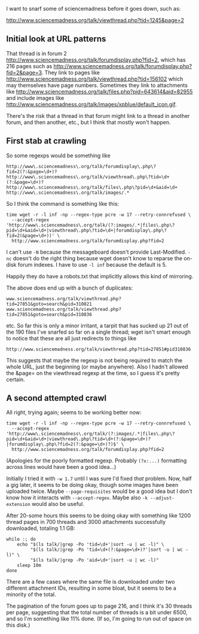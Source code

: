 I want to snarf some of sciencemadness before it goes down, such as:

<http://www.sciencemadness.org/talk/viewthread.php?tid=1245&page=2>

Initial look at URL patterns
----------------------------

That thread is in forum 2
<http://www.sciencemadness.org/talk/forumdisplay.php?fid=2>, which has
216 pages such as
<http://www.sciencemadness.org/talk/forumdisplay.php?fid=2&page=3>.
They link to pages like
<http://www.sciencemadness.org/talk/viewthread.php?tid=156102> which
may themselves have page numbers.  Sometimes they link to attachments
like
<http://www.sciencemadness.org/talk/files.php?pid=643614&aid=82955>
and include images like
<http://www.sciencemadness.org/talk/images/xpblue/default_icon.gif>.

There's the risk that a thread in that forum might link to a thread in
another forum, and then another, etc., but I think that mostly won't
happen.

First stab at crawling
----------------------

So some regexps would be something like

    http://www\.sciencemadness\.org/talk/forumdisplay\.php\?fid=2(?:&page=\d+)?
    http://www\.sciencemadness\.org/talk/viewthread\.php\?tid=\d+(?:&page=\d+)?
    http://www\.sciencemadness\.org/talk/files\.php\?pid=\d+&aid=\d+
    http://www\.sciencemadness\.org/talk/images/.*

So I think the command is something like this:

    time wget -r -l inf -np --regex-type pcre -w 17 --retry-connrefused \
      --accept-regex 'http://www\.sciencemadness\.org/talk/(?:images/.*|files\.php\?pid=\d+&aid=\d+|viewthread\.php\?tid=\d+|forumdisplay\.php\?fid=2(&page=\d+))' \
      http://www.sciencemadness.org/talk/forumdisplay.php?fid=2

I can't use `-N` because the messageboard doesn't provide
Last-Modified.  `-nc` doesn't do the right thing because wget doesn't
know to reparse the on-disk forum indexes.  I have to use `-l inf`
because the default is 5.

Happily they do have a robots.txt that implicitly allows this kind of
mirroring.

The above does end up with a bunch of duplicates:

    www.sciencemadness.org/talk/viewthread.php?tid=27851&goto=search&pid=310821
    www.sciencemadness.org/talk/viewthread.php?tid=27851&goto=search&pid=310836

etc.  So far this is only a minor irritant, a tarpit that has sucked
up 21 out of the 190 files I've snarfed so far on a single thread;
wget isn't smart enough to notice that these are all just redirects to
things like

    http://www.sciencemadness.org/talk/viewthread.php?tid=27851#pid310836

This suggests that maybe the regexp is not being required to match the
whole URL, just the beginning (or maybe anywhere).  Also I hadn't
allowed the &page= on the viewthread regexp at the time, so I guess
it's pretty certain.

A second attempted crawl
------------------------

All right, trying again; seems to be working better now:

    time wget -r -l inf -np --regex-type pcre -w 17 --retry-connrefused \
      --accept-regex 'http://www\.sciencemadness\.org/talk/(?:images/.*|files\.php\?pid=\d+&aid=\d+|viewthread\.php\?tid=\d+(?:&page=\d+)?|forumdisplay\.php\?fid=2(?:&page=\d+)?)$' \
      http://www.sciencemadness.org/talk/forumdisplay.php?fid=2

(Apologies for the poorly formatted regexp.  Probably `(?x:...)`
formatting across lines would have been a good idea...)

Initially I tried it with `-w 1.7` until I was sure I'd fixed *that*
problem.  Now, half a gig later, it seems to be doing okay, though
some images have been uploaded twice.  Maybe `--page-requisites` would
be a good idea but I don't know how it interacts with
`--accept-regex`.  Maybe also `-k --adjust-extension` would also be
useful.

After 20-some hours this seems to be doing okay with something like
1200 thread pages in 700 threads and 3000 attachments successfully
downloaded, totaling 1.1 GB:

    while :; do
        echo "$(ls talk/|grep -Po 'tid=\d+'|sort -u | wc -l)" \
             "$(ls talk/|grep -Po 'tid=\d+(?:&page=\d+)?'|sort -u | wc -l)" \
             "$(ls talk/|grep -Po 'aid=\d+'|sort -u | wc -l)"
        sleep 10m
    done

There are a few cases where the same file is downloaded under two
different attachment IDs, resulting in some bloat, but it seems to be
a minority of the total.

The pagination of the forum goes up to page 216, and I think it's 30
threads per page, suggesting that the total number of threads is a bit
under 6500, and so I'm something like 11% done.  (If so, I'm going to
run out of space on this disk.)
